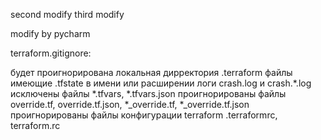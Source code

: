 second modify
third modify

modify by pycharm

terraform.gitignore:

будет проигнорирована локальная дирректория .terraform
файлы имеющие .tfstate в имени или расширении
логи crash.log и crash.*.log
исключены файлы *.tfvars, *.tfvars.json
проигнорированы файлы override.tf, override.tf.json, *_override.tf, *_override.tf.json
проигнорированы файлы конфигурации terraform .terraformrc, terraform.rc



